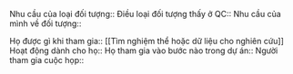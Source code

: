 
Nhu cầu của loại đối tượng:: 
Điều loại đối tượng thấy ở QC:: 
Nhu cầu của mình về đối tượng:: 

Họ được gì khi tham gia:: [[Tìm nghiệm thể hoặc dữ liệu cho nghiên cứu]]
Hoạt động dành cho họ:: 
Họ tham gia vào bước nào trong dự án:: 
Người tham gia cuộc họp:: 
